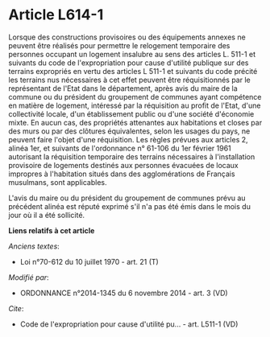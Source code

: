 # Article L614-1

Lorsque des constructions provisoires ou des équipements annexes ne peuvent être réalisés pour permettre le relogement
temporaire des personnes occupant un logement insalubre au sens des articles L. 511-1 et suivants du code de l'expropriation
pour cause d'utilité publique sur des terrains expropriés en vertu des articles L 511-1 et suivants du code précité les
terrains nus nécessaires à cet effet peuvent être réquisitionnés par le représentant de l'Etat dans le département, après
avis du maire de la commune ou du président du groupement de communes ayant compétence en matière de logement, intéressé par
la réquisition au profit de l'Etat, d'une collectivité locale, d'un établissement public ou d'une société d'économie mixte.
En aucun cas, des propriétés attenantes aux habitations et closes par des murs ou par des clôtures équivalentes, selon les
usages du pays, ne peuvent faire l'objet d'une réquisition. Les règles prévues aux articles 2, alinéa 1er, et suivants de
l'ordonnance n° 61-106 du 1er février 1961 autorisant la réquisition temporaire des terrains nécessaires à l'installation
provisoire de logements destinés aux personnes évacuées de locaux impropres à l'habitation situés dans des agglomérations de
Français musulmans, sont applicables. 

L'avis du maire ou du président du groupement de communes prévu au précédent alinéa est réputé exprimé s'il n'a pas été émis
dans le mois du jour où il a été sollicité.

**Liens relatifs à cet article**

_Anciens textes_:

  - Loi n°70-612 du 10 juillet 1970 - art. 21 (T)

_Modifié par_:

  - ORDONNANCE n°2014-1345 du 6 novembre 2014 - art. 3 (VD)

_Cite_:

  - Code de l'expropriation pour cause d'utilité pu... - art. L511-1 (VD)
